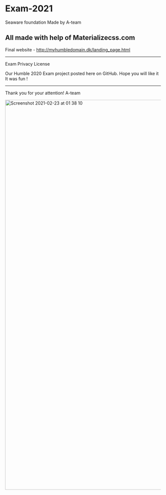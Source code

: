 # Exam-2021
Seaware foundation
Made by A-team

All made with help of 
Materializecss.com
-------------------

Final website - http://myhumbledomain.dk/landing_page.html

-------------------

Exam Privacy License

Our Humble 2020 Exam project posted here on GitHub.
Hope you will like it 
It was fun !

-------------------

Thank you for your attention!
A-team

<img width="1264" alt="Screenshot 2021-02-23 at 01 38 10" src="https://user-images.githubusercontent.com/72190589/108788674-ce252c00-7578-11eb-942e-0b6d0d18ae78.png">


